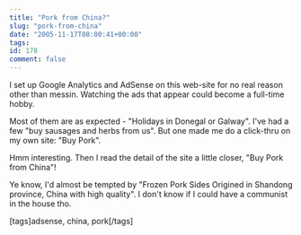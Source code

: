 ```yaml
---
title: "Pork from China?"
slug: "pork-from-china"
date: "2005-11-17T08:00:41+00:00"
tags:
id: 178
comment: false
---
```


I set up Google Analytics and AdSense on this web-site for no real reason other than messin. Watching the ads that appear could become a full-time hobby. 

Most of them are as expected - "Holidays in Donegal or Galway". I've had a few "buy sausages and herbs from us". But one made me do a click-thru on my own site: "Buy Pork". 

Hmm interesting. Then I read the detail of the site a little closer, "Buy Pork from China"!

Ye know, I'd almost be tempted by "Frozen Pork Sides Origined in Shandong province, China with high quality". I don't know if I could have a communist in the house tho.

[tags]adsense, china, pork[/tags]
